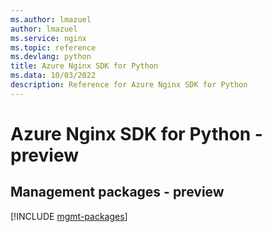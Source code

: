 ```yaml
---
ms.author: lmazuel
author: lmazuel
ms.service: nginx
ms.topic: reference
ms.devlang: python
title: Azure Nginx SDK for Python
ms.data: 10/03/2022
description: Reference for Azure Nginx SDK for Python
---
```

# Azure Nginx SDK for Python - preview

## Management packages - preview
[!INCLUDE [mgmt-packages](nginx-mgmt-index.md)]